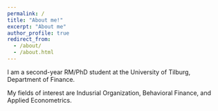 ```yaml
---
permalink: /
title: "About me!"
excerpt: "About me"
author_profile: true
redirect_from: 
  - /about/
  - /about.html
---
```


I am a second-year RM/PhD student at the University of Tilburg, Department of Finance.

My fields of interest are Indusrial Organization, Behavioral Finance, and Applied Econometrics.


